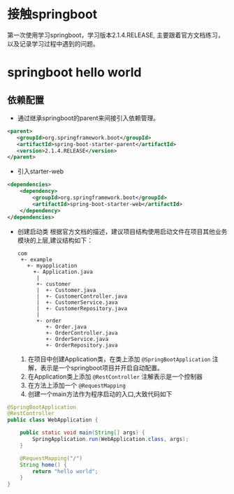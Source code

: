 # 接触springboot
第一次使用学习springboot，学习版本2.1.4.RELEASE,
主要跟着官方文档练习，以及记录学习过程中遇到的问题。
# springboot hello world
 
## 依赖配置
- 通过继承springboot的parent来间接引入依赖管理。
 ```xml
<parent>
    <groupId>org.springframework.boot</groupId>
    <artifactId>spring-boot-starter-parent</artifactId>
    <version>2.1.4.RELEASE</version>
</parent>
``` 
- 引入starter-web
```xml
<dependencies>
    <dependency>
        <groupId>org.springframework.boot</groupId>
        <artifactId>spring-boot-starter-web</artifactId>
    </dependency>
</dependencies>
```

- 创建启动类
  根据官方文档的描述，建议项目结构使用启动文件在项目其他业务模块的上层,建议结构如下：
  ```text
  com
   +- example
     +- myapplication
       +- Application.java
        |
        +- customer
        |  +- Customer.java
        |  +- CustomerController.java
        |  +- CustomerService.java
        |  +- CustomerRepository.java
        |
        +- order
           +- Order.java
           +- OrderController.java
           +- OrderService.java
           +- OrderRepository.java
  ```
  
  1. 在项目中创建Application类，在类上添加 `@SpringBootApplication` 注解，表示是一个springboot项目并开启自动配置。
  2. 在Application类上添加 `@RestController` 注解表示是一个控制器
  3. 在方法上添加一个 `@RequestMapping` 
  4. 创建一个main方法作为程序启动的入口,大致代码如下
  
  
```java
@SpringBootApplication
@RestController
public class WebApplication {

    public static void main(String[] args) {
        SpringApplication.run(WebApplication.class, args);
    }

    @RequestMapping("/")
    String home() {
        return "hello world";
    }
}
```


  